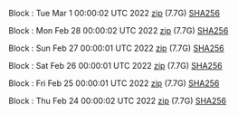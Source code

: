 Block [](https://insight.dash.org/insight/block/): Tue Mar  1 00:00:02 UTC 2022 [zip](https://dash-bootstrap.ams3.digitaloceanspaces.com/mainnet/2022-03-01/bootstrap.dat.zip) (7.7G) [SHA256](https://dash-bootstrap.ams3.digitaloceanspaces.com/mainnet/2022-03-01/sha256.txt)

Block [](https://insight.dash.org/insight/block/): Mon Feb 28 00:00:02 UTC 2022 [zip](https://dash-bootstrap.ams3.digitaloceanspaces.com/mainnet/2022-02-28/bootstrap.dat.zip) (7.7G) [SHA256](https://dash-bootstrap.ams3.digitaloceanspaces.com/mainnet/2022-02-28/sha256.txt)

Block [](https://insight.dash.org/insight/block/): Sun Feb 27 00:00:01 UTC 2022 [zip](https://dash-bootstrap.ams3.digitaloceanspaces.com/mainnet/2022-02-27/bootstrap.dat.zip) (7.7G) [SHA256](https://dash-bootstrap.ams3.digitaloceanspaces.com/mainnet/2022-02-27/sha256.txt)

Block [](https://insight.dash.org/insight/block/): Sat Feb 26 00:00:01 UTC 2022 [zip](https://dash-bootstrap.ams3.digitaloceanspaces.com/mainnet/2022-02-26/bootstrap.dat.zip) (7.7G) [SHA256](https://dash-bootstrap.ams3.digitaloceanspaces.com/mainnet/2022-02-26/sha256.txt)

Block [](https://insight.dash.org/insight/block/): Fri Feb 25 00:00:01 UTC 2022 [zip](https://dash-bootstrap.ams3.digitaloceanspaces.com/mainnet/2022-02-25/bootstrap.dat.zip) (7.7G) [SHA256](https://dash-bootstrap.ams3.digitaloceanspaces.com/mainnet/2022-02-25/sha256.txt)

Block [](https://insight.dash.org/insight/block/): Thu Feb 24 00:00:02 UTC 2022 [zip](https://dash-bootstrap.ams3.digitaloceanspaces.com/mainnet/2022-02-24/bootstrap.dat.zip) (7.7G) [SHA256](https://dash-bootstrap.ams3.digitaloceanspaces.com/mainnet/2022-02-24/sha256.txt)
